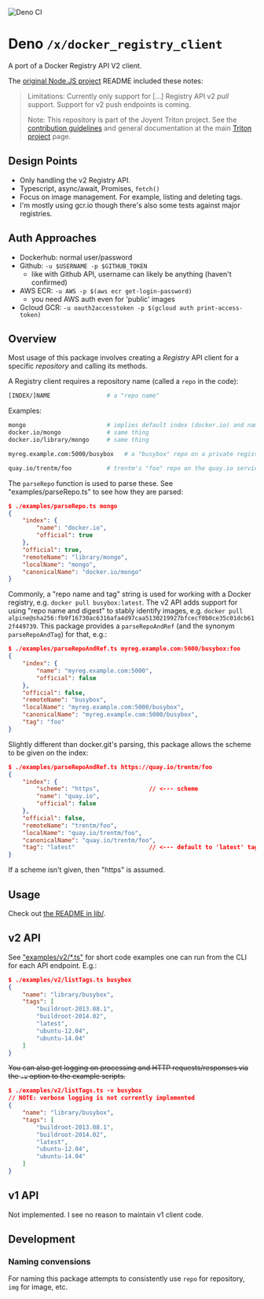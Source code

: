 ![Deno CI](https://github.com/cloudydeno/deno-docker_registry_client/workflows/CI/badge.svg?branch=main)

# Deno `/x/docker_registry_client`

A port of a Docker Registry API V2 client.

The [original Node.JS project](https://github.com/joyent/node-docker-registry-client)
README included these notes:

> Limitations: Currently only support for [...] Registry API v2 *pull* support.
> Support for v2 push endpoints is coming.
>
> Note: This repository is part of the Joyent Triton project. See the
> [contribution guidelines](https://github.com/joyent/triton/blob/master/CONTRIBUTING.md)
> and general documentation at the main
> [Triton project](https://github.com/joyent/triton) page.

## Design Points

* Only handling the v2 Registry API.
* Typescript, async/await, Promises, `fetch()`
* Focus on image management.
    For example, listing and deleting tags.
* I'm mostly using gcr.io though there's also some tests against major registries.

## Auth Approaches

* Dockerhub: normal user/password
* Github: `-u $USERNAME -p $GITHUB_TOKEN`
    * like with Github API, username can likely be anything (haven't confirmed)
* AWS ECR: `-u AWS -p $(aws ecr get-login-password)`
    * you need AWS auth even for 'public' images
* Gcloud GCR: `-u oauth2accesstoken -p $(gcloud auth print-access-token)`

## Overview

Most usage of this package involves creating a *Registry* API client for a
specific *repository* and calling its methods.

A Registry client requires a repository name (called a `repo` in the code):

```sh
[INDEX/]NAME                # a "repo name"
```

Examples:

```sh
mongo                       # implies default index (docker.io) and namespace (library)
docker.io/mongo             # same thing
docker.io/library/mongo     # same thing

myreg.example.com:5000/busybox   # a "busybox" repo on a private registry

quay.io/trentm/foo          # trentm's "foo" repo on the quay.io service
```

The `parseRepo` function is used to parse these. See "examples/parseRepo.ts"
to see how they are parsed:

```json
$ ./examples/parseRepo.ts mongo
{
    "index": {
        "name": "docker.io",
        "official": true
    },
    "official": true,
    "remoteName": "library/mongo",
    "localName": "mongo",
    "canonicalName": "docker.io/mongo"
}
```

Commonly, a "repo name and tag" string is used for working with a Docker
registry, e.g. `docker pull busybox:latest`. The v2 API adds support for using
"repo name and digest" to stably identify images, e.g. `docker pull
alpine@sha256:fb9f16730ac6316afa4d97caa5130219927bfcecf0b0ce35c01dcb612f449739`.
This package provides a `parseRepoAndRef` (and the synonym `parseRepoAndTag`)
for that, e.g.:

```json
$ ./examples/parseRepoAndRef.ts myreg.example.com:5000/busybox:foo
{
    "index": {
        "name": "myreg.example.com:5000",
        "official": false
    },
    "official": false,
    "remoteName": "busybox",
    "localName": "myreg.example.com:5000/busybox",
    "canonicalName": "myreg.example.com:5000/busybox",
    "tag": "foo"
}
```

Slightly different than docker.git's parsing, this package allows the
scheme to be given on the index:

```json
$ ./examples/parseRepoAndRef.ts https://quay.io/trentm/foo
{
    "index": {
        "scheme": "https",              // <--- scheme
        "name": "quay.io",
        "official": false
    },
    "official": false,
    "remoteName": "trentm/foo",
    "localName": "quay.io/trentm/foo",
    "canonicalName": "quay.io/trentm/foo",
    "tag": "latest"                     // <--- default to 'latest' tag
}
```

If a scheme isn't given, then "https" is assumed.


## Usage

Check out [the README in lib/](./lib/README.md).

## v2 API

See ["examples/v2/*.ts"](./examples/) for short code examples one can run from
the CLI for each API endpoint. E.g.:

```json
$ ./examples/v2/listTags.ts busybox
{
    "name": "library/busybox",
    "tags": [
        "buildroot-2013.08.1",
        "buildroot-2014.02",
        "latest",
        "ubuntu-12.04",
        "ubuntu-14.04"
    ]
}
```

~~You can also get logging on processing and HTTP requests/responses via the
`-v` option to the example scripts.~~

```json
$ ./examples/v2/listTags.ts -v busybox
// NOTE: verbose logging is not currently implemented
{
    "name": "library/busybox",
    "tags": [
        "buildroot-2013.08.1",
        "buildroot-2014.02",
        "latest",
        "ubuntu-12.04",
        "ubuntu-14.04"
    ]
}
```


## v1 API

Not implemented. I see no reason to maintain v1 client code.

## Development

### Naming convensions

For naming this package attempts to consistently use `repo` for repository,
`img` for image, etc.
